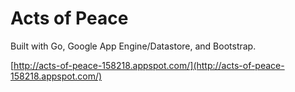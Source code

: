 # Acts of Peace

Built with Go, Google App Engine/Datastore, and Bootstrap.

[http://acts-of-peace-158218.appspot.com/](http://acts-of-peace-158218.appspot.com/)
